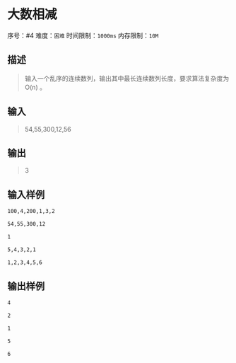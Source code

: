 # 大数相减

序号：#4 难度：`困难`  时间限制：`1000ms`  内存限制：`10M`


## 描述

> 输入一个乱序的连续数列，输出其中最长连续数列长度，要求算法复杂度为  O(n) 。


## 输入

> 54,55,300,12,56


## 输出

> 3
  



## 输入样例
```bash
100,4,200,1,3,2

54,55,300,12

1

5,4,3,2,1

1,2,3,4,5,6
```


## 输出样例

```bash
4

2

1

5

6
```